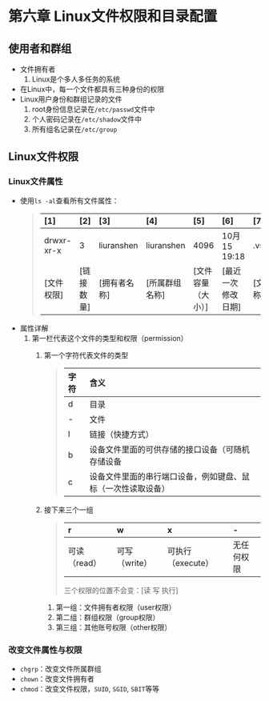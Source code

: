 # 第六章 Linux文件权限和目录配置

## 使用者和群组

+ 文件拥有者
    1. Linux是个多人多任务的系统
+ 在Linux中，每一个文件都具有三种身份的权限
+ Linux用户身份和群组记录的文件
    1. root身份信息记录在`/etc/passwd`文件中
    2. 个人密码记录在`/etc/shadow`文件中
    3. 所有组名记录在`/etc/group`

## Linux文件权限

### Linux文件属性

+ 使用`ls -al`查看所有文件属性：
    >\[1\]|\[2\]|\[3\]|\[4\]|\[5\]|\[6\]|\[7\]
    >|:---|:----|:----|:----|:----|:----|:---|
    >drwxr-xr-x|3|liuranshen|liuranshen|4096|10月 15 19:18|.vscode
    >\[文件权限\]|\[链接数量\]|\[拥有者名称\]|\[所属群组名称\]|\[文件容量（大小）\]|\[最近一次修改日期\]|\[文档名称\]
+ 属性详解
    1. 第一栏代表这个文件的类型和权限（permission）
        1. 第一个字符代表文件的类型
            >字符|含义
            >|:--|:--|
            >d|目录
            >-|文件
            >l|链接（快捷方式）
            >b|设备文件里面的可供存储的接口设备（可随机存储设备
            >c|设备文件里面的串行端口设备，例如键盘、鼠标（一次性读取设备）
        2. 接下来三个一组
            >r|w|x|-
            >|:--|:--|:--|:--|
            >可读（read）|可写（write）|可执行（execute）|无任何权限
            >三个权限的位置不会变：\[读 写 执行\]

           1. 第一组：文件拥有者权限（user权限）
           2. 第二组：群组权限（group权限）
           3. 第三组：其他账号权限（other权限）

### 改变文件属性与权限

+ `chgrp`：改变文件所属群组
+ `chown`：改变文件拥有者
+ `chmod`：改变文件权限，`SUID`, `SGID`, `SBIT`等等
